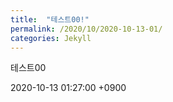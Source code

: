 ```yaml
---
title:  "테스트00!"
permalink: /2020/10/2020-10-13-01/
categories: Jekyll
---
```

테스트00

2020-10-13 01:27:00 +0900